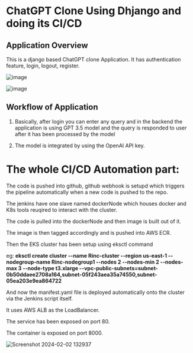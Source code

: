 # ChatGPT Clone Using Dhjango and doing its CI/CD

## Application Overview
This is a django based ChatGPT clone Application. It has authentication feature, login, logout, register.

![image](https://github.com/SANDEEP-NAYAK/django-GPT-3.5-ChatBot/assets/77114339/0d229dc6-b67f-4989-aac6-2b0e5608a9a0)

![image](https://github.com/SANDEEP-NAYAK/django-GPT-3.5-ChatBot/assets/77114339/d94b5e58-a3ad-4786-8623-c04c75d62eb6)

## Workflow of Application
1.  Basically, after login you can enter any query and in the backend the application is using GPT 3.5 model and the query is responded to user after it has been processed by the model

2.  The model is integrated by using the OpenAI API key.

# The whole CI/CD Automation part:
The code is pushed into github, github webhook is setupd which triggers the pipeline automatically when a new code is pushed to the repo.

The jenkins have one slave named dockerNode which houses docker and K8s tools reuqired to interact with the cluster.

The code is pulled into the dockerNode and then image is built out of it.

The image is then tagged accordingly and is pushed into AWS ECR.

Then the EKS cluster has been setup using eksctl command

eg: **eksctl create cluster --name Rinc-cluster --region us-east-1 --nodegroup-name Rinc-nodegroup1 --nodes 2 --nodes-min 2 --nodes-max 3 --node-type t3.xlarge --vpc-public-subnets=subnet-0b50ddaee2708a164,subnet-05f243aea35a74550,subnet-05ea203e9ea864722**

And now the manifest.yaml file is deployed automatically onto the cluster via the Jenkins script itself.

It uses AWS ALB as the LoadBalancer.

The service has been exposed on port 80.

The container is exposed on port 8000.

![Screenshot 2024-02-02 132937](https://github.com/SANDEEP-NAYAK/django-GPT-3.5-ChatBot/assets/77114339/7fd3ffe9-4411-4b45-b027-e137edab4c8e)
